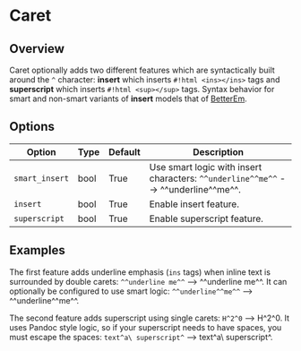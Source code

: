 # Caret

## Overview

Caret optionally adds two different features which are syntactically built around the `^` character: **insert** which inserts `#!html <ins></ins>` tags and **superscript** which inserts `#!html <sup></sup>` tags.  Syntax behavior for smart and non-smart variants of **insert** models that of [BetterEm](betterem.md#differences).

## Options

Option         | Type | Default | Description
-------------- | ---- | ------- | -----------
`smart_insert` | bool | True    |Use smart logic with insert characters: `^^underline^^me^^` --> ^^underline^^me^^.
`insert`       | bool | True    | Enable insert feature.
`superscript`  | bool | True    |Enable superscript feature.

## Examples

The first feature adds underline emphasis (`ins` tags) when inline text is surrounded by double carets: `^^underline me^^` --> ^^underline me^^.  It can optionally be configured to use smart logic: `^^underline^^me^^` --> ^^underline^^me^^.

The second feature adds superscript using single carets: `H^2^0` --> H^2^0.  It uses Pandoc style logic, so if your superscript needs to have spaces, you must escape the spaces: `text^a\ superscript^` --> text^a\ superscript^.
